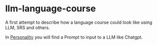 # llm-language-course
A first attempt to describe how a language course could look like using LLM, SRS and others.

In [Personality](./personality.md) you will find a Prompt to input to a LLM like Chatgpt.

